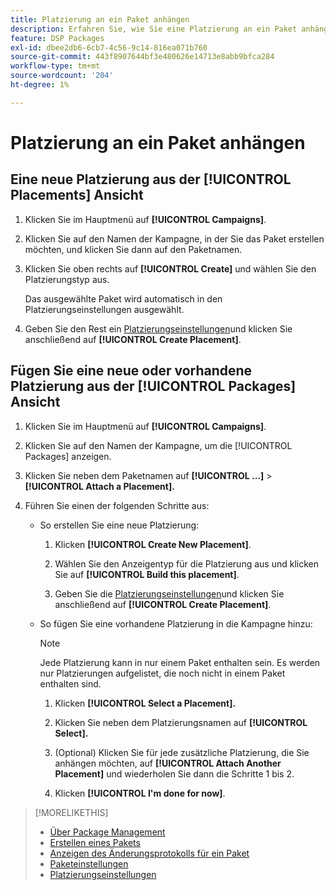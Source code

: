 ```yaml
---
title: Platzierung an ein Paket anhängen
description: Erfahren Sie, wie Sie eine Platzierung an ein Paket anhängen.
feature: DSP Packages
exl-id: dbee2db6-6cb7-4c56-9c14-816ea071b760
source-git-commit: 443f8907644bf3e480626e14713e8abb9bfca284
workflow-type: tm+mt
source-wordcount: '204'
ht-degree: 1%

---
```


# Platzierung an ein Paket anhängen

## Eine neue Platzierung aus der [!UICONTROL Placements] Ansicht

1. Klicken Sie im Hauptmenü auf **[!UICONTROL Campaigns]**.

1. Klicken Sie auf den Namen der Kampagne, in der Sie das Paket erstellen möchten, und klicken Sie dann auf den Paketnamen.

1. Klicken Sie oben rechts auf **[!UICONTROL Create]** und wählen Sie den Platzierungstyp aus.

   Das ausgewählte Paket wird automatisch in den Platzierungseinstellungen ausgewählt.

1. Geben Sie den Rest ein [Platzierungseinstellungen](/help/dsp/campaign-management/placements/placement-settings.md)und klicken Sie anschließend auf **[!UICONTROL Create Placement]**.

## Fügen Sie eine neue oder vorhandene Platzierung aus der [!UICONTROL Packages] Ansicht

1. Klicken Sie im Hauptmenü auf **[!UICONTROL Campaigns]**.

1. Klicken Sie auf den Namen der Kampagne, um die [!UICONTROL Packages] anzeigen.

1. Klicken Sie neben dem Paketnamen auf  **[!UICONTROL ...]** > **[!UICONTROL Attach a Placement].**

1. Führen Sie einen der folgenden Schritte aus:

   * So erstellen Sie eine neue Platzierung:

      1. Klicken **[!UICONTROL Create New Placement]**.

      1. Wählen Sie den Anzeigentyp für die Platzierung aus und klicken Sie auf **[!UICONTROL Build this placement]**.

      1. Geben Sie die [Platzierungseinstellungen](/help/dsp/campaign-management/placements/placement-settings.md)und klicken Sie anschließend auf **[!UICONTROL Create Placement]**.
   * So fügen Sie eine vorhandene Platzierung in die Kampagne hinzu:

      >[!NOTE]
      >
      >Jede Platzierung kann in nur einem Paket enthalten sein. Es werden nur Platzierungen aufgelistet, die noch nicht in einem Paket enthalten sind.

      1. Klicken **[!UICONTROL Select a Placement].**

      1. Klicken Sie neben dem Platzierungsnamen auf **[!UICONTROL Select].**

      1. (Optional) Klicken Sie für jede zusätzliche Platzierung, die Sie anhängen möchten, auf **[!UICONTROL Attach Another Placement]** und wiederholen Sie dann die Schritte 1 bis 2.

      1. Klicken **[!UICONTROL I'm done for now]**.


>[!MORELIKETHIS]
>
>* [Über Package Management](package-about.md)
>* [Erstellen eines Pakets](package-create.md)
>* [Anzeigen des Änderungsprotokolls für ein Paket](package-change-log.md)
>* [Paketeinstellungen](package-settings.md)
>* [Platzierungseinstellungen](/help/dsp/campaign-management/placements/placement-settings.md)

